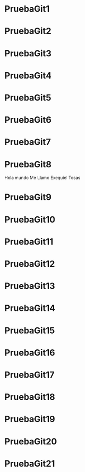 # PruebaGit1



# PruebaGit2



# PruebaGit3



# PruebaGit4



# PruebaGit5



# PruebaGit6



# PruebaGit7



# PruebaGit8
Hola mundo Me Llamo Exequiel Tosas


# PruebaGit9



# PruebaGit10



# PruebaGit11



# PruebaGit12



# PruebaGit13



# PruebaGit14



# PruebaGit15



# PruebaGit16



# PruebaGit17



# PruebaGit18



# PruebaGit19



# PruebaGit20



# PruebaGit21



